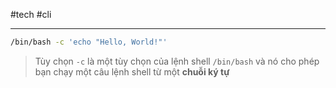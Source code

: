 #tech  #cli 

---
```bash
/bin/bash -c 'echo "Hello, World!"'
```

> Tùy chọn `-c` là một tùy chọn của lệnh shell `/bin/bash` và nó cho phép bạn chạy một câu lệnh shell từ một **chuỗi ký tự**